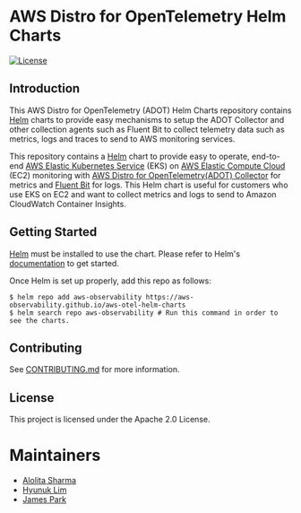 # AWS Distro for OpenTelemetry Helm Charts
[![License](https://img.shields.io/badge/License-Apache%202.0-blue.svg)](https://opensource.org/licenses/Apache-2.0)

## Introduction
This AWS Distro for OpenTelemetry (ADOT) Helm Charts repository contains [Helm](https://helm.sh/) charts to provide easy mechanisms to setup the ADOT Collector and other collection agents such as Fluent Bit to collect telemetry data such as metrics, logs and traces to send to AWS monitoring services.

This repository contains a [Helm](https://helm.sh/) chart to provide easy to operate, end-to-end  [AWS Elastic Kubernetes Service](https://aws.amazon.com/eks/) (EKS) on [AWS Elastic Compute Cloud](https://aws.amazon.com/ec2/) (EC2) monitoring with [AWS Distro for OpenTelemetry(ADOT) Collector](https://docs.aws.amazon.com/AmazonCloudWatch/latest/monitoring/Container-Insights-EKS-otel.html) for metrics and [Fluent Bit](https://docs.aws.amazon.com/AmazonCloudWatch/latest/monitoring/Container-Insights-setup-logs-FluentBit.html) for logs. This Helm chart is useful for customers who use EKS on EC2 and want to collect metrics and logs to send to Amazon CloudWatch Container Insights.

## Getting Started

[Helm](https://helm.sh/) must be installed to use the chart. Please refer to Helm's [documentation](https://helm.sh/docs/) to get started.

Once Helm is set up properly, add this repo as follows:
```console
$ helm repo add aws-observability https://aws-observability.github.io/aws-otel-helm-charts
$ helm search repo aws-observability # Run this command in order to see the charts.
```

## Contributing

See [CONTRIBUTING.md](CONTRIBUTING.md) for more information.

## License

This project is licensed under the Apache 2.0 License.

# Maintainers

- [Alolita Sharma](https://github.com/alolita)
- [Hyunuk Lim](https://github.com/hyunuk)
- [James Park](https://github.com/JamesJHPark)
